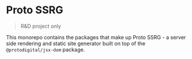 # Proto SSRG

> R&D project only

This monorepo contains the packages that make up Proto SSRG - a server side rendering and static site generator built on top of the `@protodigital/jsx-dom` package.